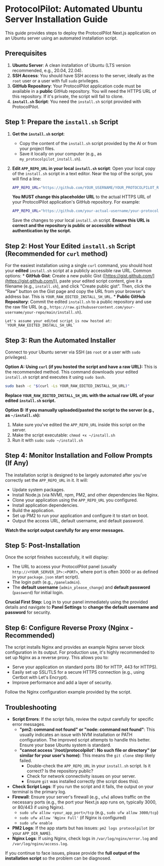 
# ProtocolPilot: Automated Ubuntu Server Installation Guide

This guide provides steps to deploy the ProtocolPilot Next.js application on an Ubuntu server using an automated installation script.

## Prerequisites

1.  **Ubuntu Server**: A clean installation of Ubuntu (LTS version recommended, e.g., 20.04, 22.04).
2.  **SSH Access**: You should have SSH access to the server, ideally as the `root` user or a user with full `sudo` privileges.
3.  **GitHub Repository**: Your ProtocolPilot application code must be available in a **public** GitHub repository. You will need the HTTPS URL of this repository. If it's private, the script will fail to clone.
4.  **`install.sh` Script**: You need the `install.sh` script provided with ProtocolPilot.

## Step 1: Prepare the `install.sh` Script

1.  **Get the `install.sh` script**:
    *   Copy the content of the `install.sh` script provided by the AI or from your project files.
    *   Save it locally on your computer (e.g., as `my_protocolpilot_install.sh`).

2.  **Edit `APP_REPO_URL` in your local `install.sh` script**:
    Open your local copy of the `install.sh` script in a text editor. Near the top of the script, you will find a line:
    ```sh
    APP_REPO_URL="https://github.com/YOUR_USERNAME/YOUR_PROTOCOLPILOT_REPO.git" # <<<!!! EDIT THIS LINE !!!>>>
    ```
    **You MUST change this placeholder URL** to the actual HTTPS URL of your ProtocolPilot application's GitHub repository. For example:
    ```sh
    APP_REPO_URL="https://github.com/your-actual-username/your-protocolpilot-app.git"
    ```
    Save the changes to your local `install.sh` script. **Ensure this URL is correct and the repository is public or accessible without authentication by the script.**

## Step 2: Host Your Edited `install.sh` Script (Recommended for `curl` method)

For the easiest installation using a single `curl` command, you should host your **edited** `install.sh` script at a publicly accessible raw URL.
Common options:
    *   **GitHub Gist**: Create a new public Gist ([https://gist.github.com/](https://gist.github.com/)), paste your edited script content, give it a filename (e.g., `install.sh`), and click "Create public gist". Then, click the "Raw" button on the Gist page and copy the URL from your browser's address bar. This is `YOUR_RAW_EDITED_INSTALL_SH_URL`.
    *   **Public GitHub Repository**: Commit the edited `install.sh` to a public repository and use the raw file URL (e.g., `https://raw.githubusercontent.com/your-username/your-repo/main/install.sh`).

    Let's assume your edited script is now hosted at: `YOUR_RAW_EDITED_INSTALL_SH_URL`

## Step 3: Run the Automated Installer

Connect to your Ubuntu server via SSH (as `root` or a user with `sudo` privileges).

**Option A: Using `curl` (if you hosted the script and have a raw URL):**
This is the recommended method. This command downloads your edited `install.sh` script and executes it using `sudo bash`.

```bash
sudo bash -c "$(curl -Ls YOUR_RAW_EDITED_INSTALL_SH_URL)"
```
**Replace `YOUR_RAW_EDITED_INSTALL_SH_URL` with the actual raw URL of your edited `install.sh` script.**

**Option B: If you manually uploaded/pasted the script to the server (e.g., as `~/install.sh`):**
1.  Make sure you've edited the `APP_REPO_URL` inside this script on the server.
2.  Make the script executable: `chmod +x ~/install.sh`
3.  Run it with `sudo`: `sudo ~/install.sh`

## Step 4: Monitor Installation and Follow Prompts (If Any)

The installation script is designed to be largely automated after you've correctly set the `APP_REPO_URL` in it. It will:
*   Update system packages.
*   Install Node.js (via NVM), npm, PM2, and other dependencies like Nginx.
*   Clone your application using the `APP_REPO_URL` you configured.
*   Install application dependencies.
*   Build the application.
*   Set up PM2 to run your application and configure it to start on boot.
*   Output the access URL, default username, and default password.

**Watch the script output carefully for any error messages.**

## Step 5: Post-Installation

Once the script finishes successfully, it will display:
*   The URL to access your ProtocolPilot panel (usually `http://<YOUR_SERVER_IP>:<PORT>`, where port is often 3000 or as defined in your `package.json` start script).
*   The login path (e.g., `/paneladmin`).
*   The **default username** (`admin_please_change`) and **default password** (`password`) for initial login.

**Crucial First Step:**
Log in to your panel immediately using the provided details and navigate to **Panel Settings** to **change the default username and password** for security.

## Step 6: Configure Reverse Proxy (Nginx - Recommended)

The script installs Nginx and provides an example Nginx server block configuration in its output. For production use, it's highly recommended to set up Nginx as a reverse proxy. This allows you to:
*   Serve your application on standard ports (80 for HTTP, 443 for HTTPS).
*   Easily set up SSL/TLS for a secure HTTPS connection (e.g., using Certbot with Let's Encrypt).
*   Improve performance and add a layer of security.

Follow the Nginx configuration example provided by the script.

## Troubleshooting

*   **Script Errors**: If the script fails, review the output carefully for specific error messages.
    *   **"pm2: command not found" or "node: command not found"**: This usually indicates an issue with NVM installation or PATH configuration. The improved script attempts to handle this better. Ensure your base Ubuntu system is standard.
    *   **"cannot access '/root/protocolpilot': No such file or directory" (or similar for your user's home)**: This means the `git clone` step likely failed.
        *   Double-check the `APP_REPO_URL` in your `install.sh` script. Is it correct? Is the repository public?
        *   Check for network connectivity issues on your server.
        *   Ensure `git` was installed correctly (the script does this).
*   **Check Script Logs**: If you run the script and it fails, the output on your terminal is the primary log.
*   **Firewall**: Ensure your server's firewall (e.g., `ufw`) allows traffic on the necessary ports (e.g., the port your Next.js app runs on, typically 3000, or 80/443 if using Nginx).
    *   `sudo ufw allow <your_app_port>/tcp` (e.g., `sudo ufw allow 3000/tcp`)
    *   `sudo ufw allow 'Nginx Full'` (if Nginx is configured)
    *   `sudo ufw enable`
*   **PM2 Logs**: If the app starts but has issues: `pm2 logs protocolpilot` (or your `APP_DIR_NAME`).
*   **Nginx Logs**: If using Nginx, check logs in `/var/log/nginx/error.log` and `/var/log/nginx/access.log`.

If you continue to face issues, please provide the **full output of the installation script** so the problem can be diagnosed.

    